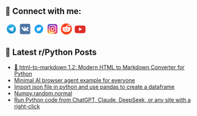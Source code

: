 ## 🔎 Connect with me:
[<img src="https://github.com/bullbesh/bullbesh/blob/main/images/Telegram.png" width="32" height="32" />](https://t.me/bullbesh)
[<img src="https://github.com/bullbesh/bullbesh/blob/main/images/VK.png" width="32" height="32" />](https://vk.com/bullbesh)
[<img src="https://github.com/bullbesh/bullbesh/blob/main/images/Twitter.png" width="32" height="32" />](https://twitter.com/bullbesh1)
[<img src="https://github.com/bullbesh/bullbesh/blob/main/images/Instagram.png" width="32" height="32" />](https://www.instagram.com/bullbesh)
[<img src="https://github.com/bullbesh/bullbesh/blob/main/images/Reddit.png" width="32" height="32" />](https://www.reddit.com/user/bullbesh)
[<img src="https://github.com/bullbesh/bullbesh/blob/main/images/YouTube.png" width="32" height="32" />](https://www.youtube.com/channel/UCtfjRs6uzgq5mfm8S06WTcg)

## 📕 Latest r/Python Posts
<!-- BLOG-POST-LIST:START -->
- [🚀 html-to-markdown 1.2: Modern HTML to Markdown Converter for Python](https://www.reddit.com/r/Python/comments/1igtrtp/htmltomarkdown_12_modern_html_to_markdown/)
- [Minimal AI browser agent example for everyone](https://www.reddit.com/r/Python/comments/1igryn7/minimal_ai_browser_agent_example_for_everyone/)
- [Import json file in python and use pandas to create a dataframe](https://www.reddit.com/r/Python/comments/1igrs25/import_json_file_in_python_and_use_pandas_to/)
- [Numpy.random.normal](https://www.reddit.com/r/Python/comments/1igpct0/numpyrandomnormal/)
- [Run Python code from ChatGPT, Claude, DeepSeek, or any site with a right-click](https://www.reddit.com/r/Python/comments/1igpc7p/run_python_code_from_chatgpt_claude_deepseek_or/)
<!-- BLOG-POST-LIST:END -->
